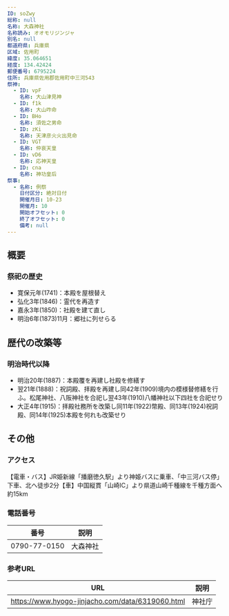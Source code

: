 ```yaml
---
ID: soZwy
総称: null
名称: 大森神社
名称読み: オオモリジンジャ
別名: null
都道府県: 兵庫県
区域: 佐用町
緯度: 35.064651
経度: 134.42424
郵便番号: 6795224
住所: 兵庫県佐用郡佐用町中三河543
祭神:
  - ID: vpF
    名称: 大山津見神
  - ID: f1k
    名称: 大山咋命
  - ID: BHo
    名称: 須佐之男命
  - ID: zKi
    名称: 天津彦火火出見命
  - ID: VGT
    名称: 仲哀天皇
  - ID: vD6
    名称: 応神天皇
  - ID: cna
    名称: 神功皇后
祭事:
  - 名称: 例祭
    日付区分: 絶対日付
    開催月日: 10-23
    開催月: 10
    開始オフセット: 0
    終了オフセット: 0
    備考: null
---
```


## 概要

### 祭祀の歴史

- 寛保元年(1741)：本殿を屋根替え
- 弘化3年(1846)：霊代を再造す
- 嘉永3年(1850)：社殿を建て直し
- 明治6年(1873)11月：郷社に列せらる

## 歴代の改築等

### 明治時代以降

- 明治20年(1887)：本殿覆を再建し社殿を修繕す
- 翌21年(1888)：祝詞殿、拝殿を再建し同42年(1909)境内の模様替修繕を行ふ。松尾神社、八阪神社を合祀し翌43年(1910)八幡神社以下四社を合祀せり
- 大正4年(1915)：拝殿社務所を改築し同11年(1922)幣殿、同13年(1924)祝詞殿、同14年(1925)本殿を何れも改築せり

## その他

### アクセス

【電車・バス】JR姫新線「播磨徳久駅」より神姫バスに乗車、「中三河バス停」下車、北へ徒歩2分【車】中国縦貫「山崎IC」より県道山崎千種線を千種方面へ約15km

### 電話番号

| 番号         | 説明     |
| ------------ | -------- |
| 0790-77-0150 | 大森神社 |

### 参考URL

| URL                                              | 説明   |
| ------------------------------------------------ | ------ |
| https://www.hyogo-jinjacho.com/data/6319060.html | 神社庁 |
